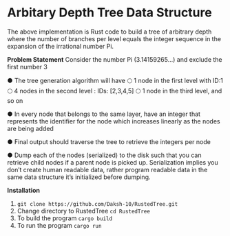# Arbitary Depth Tree Data Structure
The above implementation is Rust code to build a tree of arbitrary depth where the number of branches per level equals the integer sequence in the expansion of the irrational number Pi.

**Problem Statement**
Consider the number Pi (3.14159265...) and exclude the first number 3

● The tree generation algorithm will have
🌕 1 node in the first level with ID:1
🌕 4 nodes in the second level : IDs: [2,3,4,5]
🌕 1 node in the third level, and so on

● In every node that belongs to the same layer, have an integer that represents the
identifier for the node which increases linearly as the nodes are being added

● Final output should traverse the tree to retrieve the integers per node

● Dump each of the nodes (serialized) to the disk such that you can retrieve child nodes if
a parent node is picked up. Serialization implies you don’t create human readable data,
rather program readable data in the same data structure it’s initialized before dumping.

**Installation**
1. ```git clone https://github.com/Daksh-10/RustedTree.git```
2. Change directory to RustedTree ```cd RustedTree```
3. To build the program ```cargo build```
4. To run the program ```cargo run```

